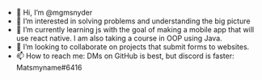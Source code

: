 - 👋 Hi, I’m @mgmsnyder
- 👀 I’m interested in solving problems and understanding the big picture
- 🌱 I’m currently learning js with the goal of making a mobile app that will use react native. I am also taking a course in OOP using Java.
- 💞️ I’m looking to collaborate on projects that submit forms to websites.
- 📫 How to reach me: DMs on GitHub is best, but discord is faster: Matsmyname#6416

<!---
mgmsnyder/mgmsnyder is a ✨ special ✨ repository because its `README.md` (this file) appears on your GitHub profile.
You can click the Preview link to take a look at your changes.
--->
